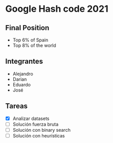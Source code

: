 # Google Hash code 2021

## Final Position

- Top 6% of Spain
- Top 8% of the world

## Integrantes
- Alejandro
- Darian
- Eduardo
- José

## Tareas
- [x] Analizar datasets
- [ ] Solución fuerza bruta
- [ ] Solución con binary search
- [ ] Solución con heurísticas
